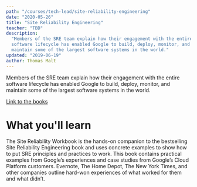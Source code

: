 ```yaml
---
path: "/courses/tech-lead/site-reliability-engineering"
date: "2020-05-26"
title: "Site Reliability Engineering"
teacher: "TBD"
description:
  "Members of the SRE team explain how their engagement with the entire
  software lifecycle has enabled Google to build, deploy, monitor, and
  maintain some of the largest software systems in the world."
updated: "2019-06-19"
author: Thomas Malt
---
```


Members of the SRE team explain how their engagement with the entire software
lifecycle has enabled Google to build, deploy, monitor, and maintain some of
the largest software systems in the world.

[Link to the books](https://landing.google.com/sre/books/)

# What you'll learn

The Site Reliability Workbook is the hands-on companion to the bestselling
Site Reliability Engineering book and uses concrete examples to show how to
put SRE principles and practices to work. This book contains practical
examples from Google’s experiences and case studies from Google’s Cloud
Platform customers. Evernote, The Home Depot, The New York Times, and other
companies outline hard-won experiences of what worked for them and what
didn’t.
